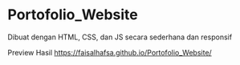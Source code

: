 # Portofolio_Website
Dibuat dengan HTML, CSS, dan JS secara sederhana dan responsif

Preview Hasil
https://faisalhafsa.github.io/Portofolio_Website/
